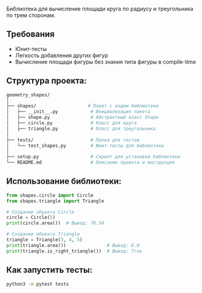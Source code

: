 Библиотека для вычисление площади круга по радиусу и треугольника по трем сторонам.

## Требования
- Юнит-тесты
- Легкость добавления других фигур
- Вычисление площади фигуры без знания типа фигуры в compile-time

## Структура проекта:
```bash
geometry_shapes/
│
├── shapes/                   # Пакет с кодом библиотеки
│   ├── __init__.py            # Инициализация пакета
│   ├── shape.py               # Абстрактный класс Shape
│   ├── circle.py              # Класс для круга
│   ├── triangle.py            # Класс для треугольника
│
├── tests/                     # Папка для тестов
│   └── test_shapes.py         # Юнит-тесты для библиотеки
│
├── setup.py                   # Скрипт для установки библиотеки
└── README.md                  # Описание проекта и инструкция
```
## Использование библиотеки:
```python
from shapes.circle import Circle
from shapes.triangle import Triangle

# Создание объекта Circle
circle = Circle(5)
print(circle.area())  # Вывод: 78.54

# Создание объекта Triangle
triangle = Triangle(3, 4, 5)
print(triangle.area())               # Вывод: 6.0
print(triangle.is_right_triangle())  # Вывод: True
```

## Как запустить тесты:
```bash
python3 -m pytest tests
```
